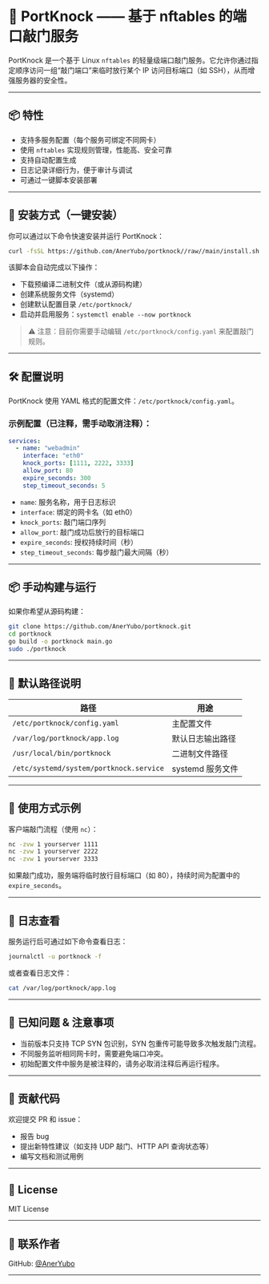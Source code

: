 # 🔐 PortKnock —— 基于 nftables 的端口敲门服务

PortKnock 是一个基于 Linux `nftables` 的轻量级端口敲门服务。它允许你通过指定顺序访问一组“敲门端口”来临时放行某个 IP 访问目标端口（如 SSH），从而增强服务器的安全性。

---

## 📦 特性

- 支持多服务配置（每个服务可绑定不同网卡）
- 使用 `nftables` 实现规则管理，性能高、安全可靠
- 支持自动配置生成
- 日志记录详细行为，便于审计与调试
- 可通过一键脚本安装部署

---

## 🧰 安装方式（一键安装）

你可以通过以下命令快速安装并运行 PortKnock：

```bash
curl -fsSL https://github.com/AnerYubo/portknock//raw//main/install.sh | bash
```

该脚本会自动完成以下操作：

- 下载预编译二进制文件（或从源码构建）
- 创建系统服务文件（systemd）
- 创建默认配置目录 `/etc/portknock/`
- 启动并启用服务：`systemctl enable --now portknock`

> ⚠️ 注意：目前你需要手动编辑 `/etc/portknock/config.yaml` 来配置敲门规则。

---

## 🛠️ 配置说明

PortKnock 使用 YAML 格式的配置文件：`/etc/portknock/config.yaml`。

### 示例配置（已注释，需手动取消注释）：

```yaml
services:
  - name: "webadmin"
    interface: "eth0"
    knock_ports: [1111, 2222, 3333]
    allow_port: 80
    expire_seconds: 300
    step_timeout_seconds: 5
```

- `name`: 服务名称，用于日志标识
- `interface`: 绑定的网卡名（如 eth0）
- `knock_ports`: 敲门端口序列
- `allow_port`: 敲门成功后放行的目标端口
- `expire_seconds`: 授权持续时间（秒）
- `step_timeout_seconds`: 每步敲门最大间隔（秒）

---

## 📦 手动构建与运行

如果你希望从源码构建：

```bash
git clone https://github.com/AnerYubo/portknock.git
cd portknock
go build -o portknock main.go
sudo ./portknock
```

---

## 📁 默认路径说明

| 路径 | 用途 |
|------|------|
| `/etc/portknock/config.yaml` | 主配置文件 |
| `/var/log/portknock/app.log` | 默认日志输出路径 |
| `/usr/local/bin/portknock` | 二进制文件路径 |
| `/etc/systemd/system/portknock.service` | systemd 服务文件 |

---

## 📝 使用方式示例

客户端敲门流程（使用 `nc`）：

```bash
nc -zvw 1 yourserver 1111
nc -zvw 1 yourserver 2222
nc -zvw 1 yourserver 3333
```

如果敲门成功，服务端将临时放行目标端口（如 80），持续时间为配置中的 `expire_seconds`。

---

## 🧪 日志查看

服务运行后可通过如下命令查看日志：

```bash
journalctl -u portknock -f
```

或者查看日志文件：

```bash
cat /var/log/portknock/app.log
```

---

## 📌 已知问题 & 注意事项

- 当前版本只支持 TCP SYN 包识别，SYN 包重传可能导致多次触发敲门流程。
- 不同服务监听相同网卡时，需要避免端口冲突。
- 初始配置文件中服务是被注释的，请务必取消注释后再运行程序。

---

## 🤝 贡献代码

欢迎提交 PR 和 issue：

- 报告 bug
- 提出新特性建议（如支持 UDP 敲门、HTTP API 查询状态等）
- 编写文档和测试用例

---

## 📄 License

MIT License

---

## 💬 联系作者

GitHub: [@AnerYubo](https://github.com/AnerYubo)

---
